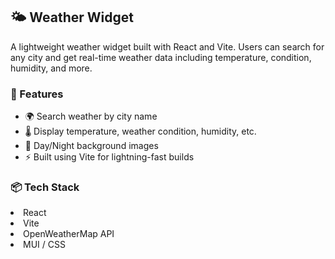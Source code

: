 <h2>🌤️ Weather Widget</h2>
<p>A lightweight weather widget built with React and Vite. Users can search for any city and get real-time weather data including temperature, condition, humidity, and more.</p>

<h3>🔧 Features</h3>
<ul>
  <li>🌍 Search weather by city name</li>
<li>🌡️ Display temperature, weather condition, humidity, etc. </li>
  <li>🌙 Day/Night background images</li>
    <li>⚡ Built using Vite for lightning-fast builds</li>
</ul>

<h3>📦 Tech Stack</h3>
<li>React</li>
<li>Vite</li>
<li>OpenWeatherMap API</li>
<li>MUI  / CSS </li>
